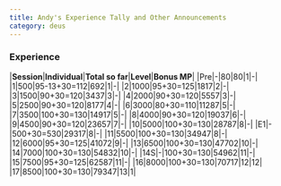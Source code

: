 ```yaml
---
title: Andy's Experience Tally and Other Announcements
category: deus
---
```

### Experience

|__Session__|__Individual__|__Total so far__|__Level__|__Bonus MP__|
|Pre|-|80|80|1|-|
|1|500|95-13+30=112|692|1|-|
|2|1000|95+30=125|1817|2|-|
|3|1500|90+30=120|3437|3|-|
|4|2000|90+30=120|5557|3|-|
|5|2500|90+30=120|8177|4|-|
|6|3000|80+30=110|11287|5|-|
|7|3500|100+30=130|14917|5|-|
|8|4000|90+30=120|19037|6|-|
|9|4500|90+30=120|23657|7|-|
|10|5000|100+30=130|28787|8|-|
|E1|-|500+30=530|29317|8|-|
|11|5500|100+30=130|34947|8|-|
|12|6000|95+30=125|41072|9|-|
|13|6500|100+30=130|47702|10|-|
|14|7000|100+30=130|54832|10|-|
|14S|-|100+30=130|54962|11|-|
|15|7500|95+30=125|62587|11|-|
|16|8000|100+30=130|70717|12|12|
|17|8500|100+30=130|79347|13|1|
